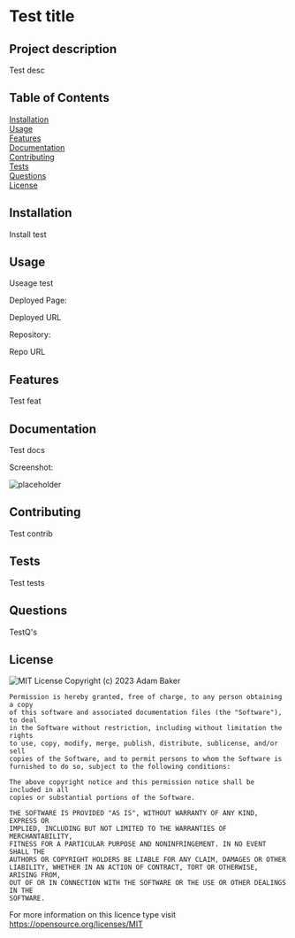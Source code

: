 # Test title 

## Project description

Test desc

## Table of Contents

[Installation](#installation)<br>
[Usage](#installation)<br>
[Features](#features)<br>
[Documentation](#documentation)<br>
[Contributing](#contributing)<br>
[Tests](#tests)<br>
[Questions](#questions)<br>
[License](#license)<br>

## Installation

Install test

## Usage

Useage test

Deployed Page:

Deployed URL

Repository:

Repo URL

## Features

Test feat

## Documentation

Test docs

Screenshot:

![placeholder](https://github.com/bakeradm6/09-node-readme-generator-challenge/assets/123577761/7340e073-8263-45b3-99da-613d6f95d561)

## Contributing

Test contrib

## Tests

Test tests

## Questions

TestQ's

## License

![MIT License](https://img.shields.io/badge/License-MIT-yellow.svg) 
     Copyright (c) 2023 Adam Baker

    Permission is hereby granted, free of charge, to any person obtaining a copy
    of this software and associated documentation files (the "Software"), to deal
    in the Software without restriction, including without limitation the rights
    to use, copy, modify, merge, publish, distribute, sublicense, and/or sell
    copies of the Software, and to permit persons to whom the Software is
    furnished to do so, subject to the following conditions:

    The above copyright notice and this permission notice shall be included in all
    copies or substantial portions of the Software.

    THE SOFTWARE IS PROVIDED "AS IS", WITHOUT WARRANTY OF ANY KIND, EXPRESS OR
    IMPLIED, INCLUDING BUT NOT LIMITED TO THE WARRANTIES OF MERCHANTABILITY,
    FITNESS FOR A PARTICULAR PURPOSE AND NONINFRINGEMENT. IN NO EVENT SHALL THE
    AUTHORS OR COPYRIGHT HOLDERS BE LIABLE FOR ANY CLAIM, DAMAGES OR OTHER
    LIABILITY, WHETHER IN AN ACTION OF CONTRACT, TORT OR OTHERWISE, ARISING FROM,
    OUT OF OR IN CONNECTION WITH THE SOFTWARE OR THE USE OR OTHER DEALINGS IN THE
    SOFTWARE.
    

For more information on this licence type visit https://opensource.org/licenses/MIT
